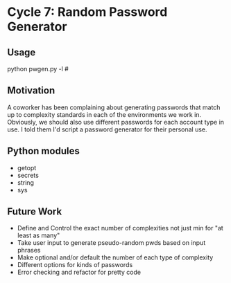# Cycle 7: Random Password Generator
## Usage
python pwgen.py -l  # 

## Motivation
A coworker has been complaining about generating passwords that match up to complexity standards in each of the environments we work in. Obviously, we should also use different passwords for each account type in use. I told them I'd script a password generator for their personal use.

## Python modules
- getopt
- secrets
- string
- sys

## Future Work
- Define and Control the exact number of complexities not just min for "at least as many"
- Take user input to generate pseudo-random pwds based on input phrases
- Make optional and/or default the number of each type of complexity
- Different options for kinds of passwords
- Error checking and refactor for pretty code
